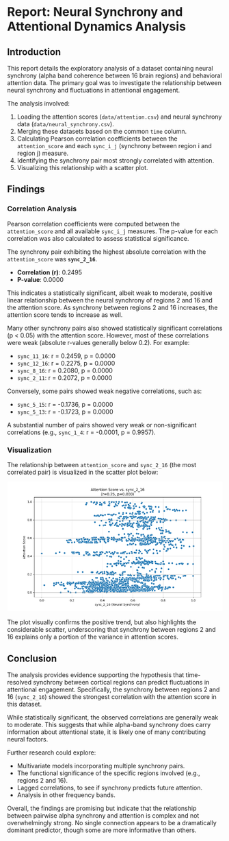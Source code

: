 # Report: Neural Synchrony and Attentional Dynamics Analysis

## Introduction

This report details the exploratory analysis of a dataset containing neural synchrony (alpha band coherence between 16 brain regions) and behavioral attention data. The primary goal was to investigate the relationship between neural synchrony and fluctuations in attentional engagement.

The analysis involved:
1.  Loading the attention scores (`data/attention.csv`) and neural synchrony data (`data/neural_synchrony.csv`).
2.  Merging these datasets based on the common `time` column.
3.  Calculating Pearson correlation coefficients between the `attention_score` and each `sync_i_j` (synchrony between region i and region j) measure.
4.  Identifying the synchrony pair most strongly correlated with attention.
5.  Visualizing this relationship with a scatter plot.

## Findings

### Correlation Analysis

Pearson correlation coefficients were computed between the `attention_score` and all available `sync_i_j` measures. The p-value for each correlation was also calculated to assess statistical significance.

The synchrony pair exhibiting the highest absolute correlation with the `attention_score` was **`sync_2_16`**.

*   **Correlation (r)**: 0.2495
*   **P-value**: 0.0000

This indicates a statistically significant, albeit weak to moderate, positive linear relationship between the neural synchrony of regions 2 and 16 and the attention score. As synchrony between regions 2 and 16 increases, the attention score tends to increase as well.

Many other synchrony pairs also showed statistically significant correlations (p &lt; 0.05) with the attention score. However, most of these correlations were weak (absolute r-values generally below 0.2). For example:
*   `sync_11_16`: r = 0.2459, p = 0.0000
*   `sync_12_16`: r = 0.2275, p = 0.0000
*   `sync_8_16`: r = 0.2080, p = 0.0000
*   `sync_2_11`: r = 0.2072, p = 0.0000

Conversely, some pairs showed weak negative correlations, such as:
*   `sync_5_15`: r = -0.1736, p = 0.0000
*   `sync_5_13`: r = -0.1723, p = 0.0000

A substantial number of pairs showed very weak or non-significant correlations (e.g., `sync_1_4`: r = -0.0001, p = 0.9957).

### Visualization

The relationship between `attention_score` and `sync_2_16` (the most correlated pair) is visualized in the scatter plot below:

![Attention Score vs. Neural Synchrony between Regions 2 and 16](attention_vs_max_sync.png)

The plot visually confirms the positive trend, but also highlights the considerable scatter, underscoring that synchrony between regions 2 and 16 explains only a portion of the variance in attention scores.

## Conclusion

The analysis provides evidence supporting the hypothesis that time-resolved synchrony between cortical regions can predict fluctuations in attentional engagement. Specifically, the synchrony between regions 2 and 16 (`sync_2_16`) showed the strongest correlation with the attention score in this dataset.

While statistically significant, the observed correlations are generally weak to moderate. This suggests that while alpha-band synchrony does carry information about attentional state, it is likely one of many contributing neural factors.

Further research could explore:
*   Multivariate models incorporating multiple synchrony pairs.
*   The functional significance of the specific regions involved (e.g., regions 2 and 16).
*   Lagged correlations, to see if synchrony predicts future attention.
*   Analysis in other frequency bands.

Overall, the findings are promising but indicate that the relationship between pairwise alpha synchrony and attention is complex and not overwhelmingly strong. No single connection appears to be a dramatically dominant predictor, though some are more informative than others.